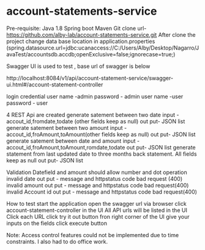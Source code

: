 # account-statements-service

Pre-requisite:
   Java 1.8
   Spring boot
   Maven 
Git clone url- https://github.com/alby-lab/account-statements-service.git
After clone the project change data base location in application.properties (spring.datasource.url=jdbc:ucanaccess://C:/Users/Alby/Desktop/Nagarro/JavaTest/accountsdb.accdb;openExclusive=false;ignorecase=true;)

Swagger UI is used to test , base url of swagger is below 

http://localhost:8084/v1/api/account-statement-service/swagger-ui.html#/account-statement-controller 

login credential 
      user name -admin          password - admin
      user name -user           password - user  

4 REST Api are created 
               generate satement between two date 
			        input - accout_id,fromdate,todate (other fields keep as null)
					out put- JSON list  
               generate satement between two amount
			        input - accout_id,froAmount,toAmount(other fields keep as null)
					out put- JSON list  
               generate satement between date and amount 
			        input - accout_id,froAmount,toAmount,romdate,todate
					out put- JSON list
               generate statement from last updated date to three months back statement.
	             All fields keep as null
				 out put- JSON list
				 
Validation 
    Datefield and amount should allow number and dot operation 
    invalid date 
	    out put - message and httpstatus code bad request (400)
    invalid amount 
       out put - message and httpstatus code bad request(400)
    invalid Account id 
      	out put - message and httpstatus code bad request(400)
	
How to test 
   start the application 
   open the swagger url via browser 
   click account-statement-controller in the UI 
   All API urls will be listed in the UI 
   Click each URL 
   click try it out button fron right corner of the UI 
   give your inputs on the fields 
   click execute button 
		
Note: Access control features could not be implemented due to time constraints. I also had to do office work. 
